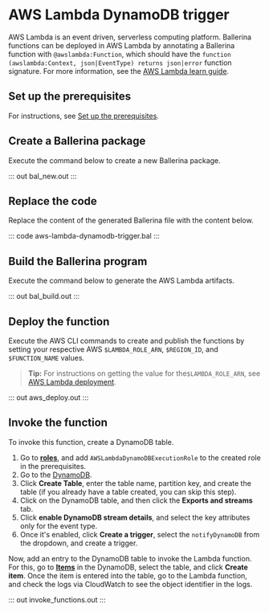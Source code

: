 # AWS Lambda DynamoDB trigger

AWS Lambda is an event driven, serverless computing platform. Ballerina functions can be deployed in AWS Lambda by annotating a Ballerina function with `@awslambda:Function`, which should have the `function (awslambda:Context, json|EventType) returns json|error` function signature. For more information, see the [AWS Lambda learn guide](/learn/run-in-the-cloud/function-as-a-service/aws-lambda/).

## Set up the prerequisites

For instructions, see [Set up the prerequisites](/learn/run-in-the-cloud/function-as-a-service/aws-lambda/#set-up-the-prerequisites).

## Create a Ballerina package

Execute the command below to create a new Ballerina package.

::: out bal_new.out :::

## Replace the code

Replace the content of the generated Ballerina file with the content below.

::: code aws-lambda-dynamodb-trigger.bal :::

## Build the Ballerina program 

Execute the command below to generate the AWS Lambda artifacts.

::: out bal_build.out :::

## Deploy the function

Execute the AWS CLI commands to create and publish the functions by setting your respective AWS `$LAMBDA_ROLE_ARN`, `$REGION_ID`, and `$FUNCTION_NAME` values. 

>**Tip:** For instructions on getting the value for the`$LAMBDA_ROLE_ARN`, see [AWS Lambda deployment](/learn/run-in-the-cloud/function-as-a-service/aws-lambda/).

::: out aws_deploy.out :::

## Invoke the function

To invoke this function, create a DynamoDB table.
1. Go to [**roles**](https://console.aws.amazon.com/iamv2/home#/roles), and add `AWSLambdaDynamoDBExecutionRole` to the created role in the prerequisites.
2. Go to the [DynamoDB](https://us-west-1.console.aws.amazon.com/dynamodbv2).
3. Click **Create Table**, enter the table name, partition key, and create the table (if you already have a table created, you can skip this step).
4. Click on the DynamoDB table, and then click the **Exports and streams** tab.
5. Click **enable DynamoDB stream details**, and select the key attributes only for the event type.
6. Once it's enabled, click **Create a trigger**, select the `notifyDynamoDB` from the dropdown, and create a trigger.

Now, add an entry to the DynamoDB table to invoke the Lambda function. For this, go to [**Items**](https://us-west-1.console.aws.amazon.com/dynamodbv2) in the DynamoDB, select the table, and click **Create item**. Once the item is entered into the table, go to the Lambda function, and check the logs via CloudWatch to see the object identifier in the logs.

::: out invoke_functions.out :::
